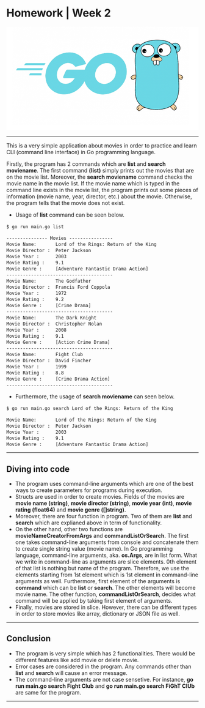 # Homework | Week 2

![Golang Image](golang.png)

-------------------------------------------------------------------

This is a very simple application about movies in order to practice and learn CLI (command line interface) in Go programming language. 



Firstly, the program has 2 commands which are **list** and **search moviename**. The first command **(list)** simply prints out the movies that are on the movie list. Moreover, the **search moviename** command checks the movie name in the movie list. If the movie name which is typed in the command line exists in the movie list, the program prints out some pieces of information (movie name, year, director, etc.) about the movie. Otherwise, the program tells that the movie does not exist.



* Usage of **list** command can be seen below.

```[console]
$ go run main.go list
```

```[echo]
--------------- Movies ----------------
Movie Name:       Lord of the Rings: Return of the King
Movie Director :  Peter Jackson
Movie Year :      2003
Movie Rating :    9.1
Movie Genre :     [Adventure Fantastic Drama Action]
---------------------------------------
Movie Name:       The Godfather
Movie Director :  Francis Ford Coppola
Movie Year :      1972
Movie Rating :    9.2
Movie Genre :     [Crime Drama]
---------------------------------------
Movie Name:       The Dark Knight
Movie Director :  Christopher Nolan
Movie Year :      2008
Movie Rating :    9.1
Movie Genre :     [Action Crime Drama]
---------------------------------------
Movie Name:       Fight Club
Movie Director :  David Fincher
Movie Year :      1999
Movie Rating :    8.8
Movie Genre :     [Crime Drama Action]
---------------------------------------
```

* Furthermore, the usage of **search moviename** can seen below.

```[console]
$ go run main.go search Lord of the Rings: Return of the King
```

```[console]
Movie Name:       Lord of the Rings: Return of the King
Movie Director :  Peter Jackson
Movie Year :      2003
Movie Rating :    9.1
Movie Genre :     [Adventure Fantastic Drama Action]
```

-------------------------------------------

## Diving into code

* The program uses command-line arguments which are one of the best ways to create parameters for programs during execution.
* Structs are used in order to create movies. Fields of the movies are **movie name (string)**, **movie director (string)**, **movie year (int)**, **movie rating (float64)** and **movie genre ([]string)**.
* Moreover, there are four function in program. Two of them are **list** and **search** which are explianed above in term of functionality.
* On the other hand, other two functions are **movieNameCreatorFromArgs** and **commandListOrSearch**. The first one takes command-line arguments from console and concatenate them to create single string value (movie name). In Go programming language, command-line arguments, aka. **os.Args**, are in list form. What we write in command-line as arguments are slice elements. 0th element of that list is nothing but name of the program. Therefore, we use the elements starting from 1st element which is 1st element in command-line arguments as well. Furthermore, first element of the arguments is **command** which can be **list** or **search**. The other elements will become movie name. The other function, **commandListOrSearch**, decides what command will be applied by taking first element of arguments.
* Finally, movies are stored in slice. However, there can be different types in order to store movies like array, dictionary or JSON file as well.

---------------------------------------------

## Conclusion

* The program is very simple which has 2 functionalities. There would be different features like add movie or delete movie. 
* Error cases are considered in the program. Any commands other than **list** and **search** will cause an error message.
* The command-line arguments are not case sensetive. For instance, **go run main.go search Fight Club** and **go run main.go search FiGhT ClUb** are same for the program.

---------------------------------------------
